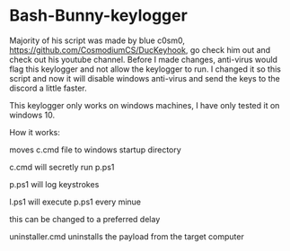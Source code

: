 # Bash-Bunny-keylogger

Majority of his script was made by blue c0sm0, https://github.com/CosmodiumCS/DucKeyhook, go check him out and check out his youtube channel. Before I made changes, anti-virus would flag this keylogger and not allow the keylogger to run. I changed it so this script and now it will disable windows anti-virus and send the keys to the discord a little faster.

This keylogger only works on windows machines, I have only tested it on windows 10.

How it works:

moves c.cmd file to windows startup directory

c.cmd will secretly run p.ps1

p.ps1 will log keystrokes

l.ps1 will execute p.ps1 every minue

this can be changed to a preferred delay

uninstaller.cmd uninstalls the payload from the target computer
